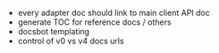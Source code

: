 
* every adapter doc should link to main client API doc
* generate TOC for reference docs / others
* docsbot templating
* control of v0 vs v4 docs urls
